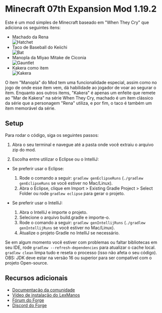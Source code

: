 # Minecraft 07th Expansion Mod 1.19.2

Este é um mod simples de Minecraft baseado em "When They Cry" que adiciona os seguintes itens:

- Machado da Rena<br>
![Hatchet](https://i.imgur.com/aYty1wo.png)
- Taco de Baseball do Keiichi<br>
![Bat](https://i.imgur.com/HBizieJ.png)
- Manopla da Miyao Mitake de Ciconia<br>
![Gauntlet](https://i.imgur.com/zgJaNSg.png)
- Kakera como item<br>
![Kakera](https://i.imgur.com/BLpeNBt.png)

O item "Manopla" do Mod tem uma funcionalidade especial, assim como no jogo de onde esse item vem, dá habilidade ao jogador de voar ao segurar o item. Enquanto aos outros items, "Kakera" é apenas um enfeite que remete ao "Mar de Kakera" na série When They Cry, machado é um item clássico da série que a personagem "Rena" utiliza, e por fim, o taco é também um item memorável da série.

## Setup

Para rodar o código, siga os seguintes passos:

1. Abra o seu terminal e navegue até a pasta onde você extraiu o arquivo zip do mod.

2. Escolha entre utilizar o Eclipse ou o IntelliJ:

  - Se preferir usar o Eclipse:
    1. Rode o comando a seguir: `gradlew genEclipseRuns` (`./gradlew genEclipseRuns` se você estiver no Mac/Linux).
    2. Abra o Eclipse, clique em Import > Existing Gradle Project > Select Folder ou rode `gradlew eclipse` para gerar o projeto.

  - Se preferir usar o IntelliJ:
    1. Abra o IntelliJ e importe o projeto.
    2. Selecione o arquivo build.gradle e importe-o.
    3. Rode o comando a seguir: `gradlew genIntellijRuns` (`./gradlew genIntellijRuns` se você estiver no Mac/Linux).
    4. Atualize o projeto Gradle no IntelliJ se necessário.

Se em algum momento você estiver com problemas ou faltar bibliotecas em seu IDE, rode `gradlew --refresh-dependencies` para atualizar o cache local. `gradlew clean` limpa tudo e reseta o processo (isso não afeta o seu código).
OBS: JDK deve estar na versão 16 ou superior para ser compatível com o projeto Open-source.

## Recursos adicionais

- [Documentação da comunidade](https://mcforge.readthedocs.io/en/latest/gettingstarted/)
- [Vídeo de instalação do LexManos](https://www.youtube.com/watch?v=8VEdtQLuLO0)
- [Fórum do Forge](https://forums.minecraftforge.net/)
- [Discord do Forge](https://discord.gg/UvedJ9m)
